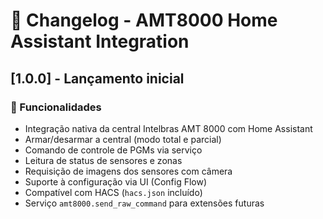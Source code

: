 # 📝 Changelog - AMT8000 Home Assistant Integration

## [1.0.0] - Lançamento inicial

### 🚀 Funcionalidades
- Integração nativa da central Intelbras AMT 8000 com Home Assistant
- Armar/desarmar a central (modo total e parcial)
- Comando de controle de PGMs via serviço
- Leitura de status de sensores e zonas
- Requisição de imagens dos sensores com câmera
- Suporte à configuração via UI (Config Flow)
- Compatível com HACS (`hacs.json` incluído)
- Serviço `amt8000.send_raw_command` para extensões futuras